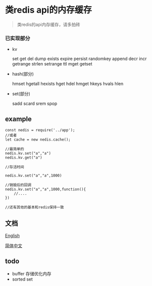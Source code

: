 #  类redis api的内存缓存

>类redis的api内存缓存，请多拍砖

###  已实现部分
* kv

    set
    get
    del
    dump
    exists
    expire
    persist
    randomkey
    append
    decr
    incr
    getrange
    strlen
    setrange
    ttl
    mget
    getset

* hash(部分)

    hmset
    hgetall
    hexists
    hget
    hdel
    hmget
    hkeys
    hvals
    hlen

* set(部分)
    
    sadd
    scard
    srem
    spop


##   example

```
const nedis = require('../app');
//或者
let cache = new nedis.cache();

//最简单的
nedis.kv.set("a","a")
nedis.kv.get("a")

//存活时间

nedis.kv.set("a","a",1000)

//销毁后的回调
nedis.kv.set("a","a",1000,function(){
    //....
})

//还有其他的基本和redis保持一致

```

##   文档

[English](https://github.com/zhenruyan/napi-cache/wiki/nedis-cache---document)

[简体中文](https://github.com/zhenruyan/napi-cache/wiki/nedis-cache%E7%AE%80%E4%BD%93%E4%B8%AD%E6%96%87)


##   todo

*  buffer 存储优化内存
*  sorted set
